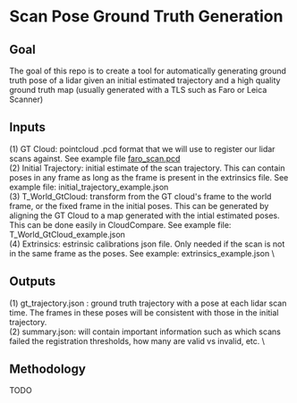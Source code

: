# Scan Pose Ground Truth Generation

## Goal 

The goal of this repo is to create a tool for automatically generating ground truth pose of a lidar given an initial estimated trajectory and a high quality ground truth map (usually generated with a TLS such as Faro or Leica Scanner)

## Inputs
(1) GT Cloud: pointcloud .pcd format that we will use to register our lidar scans against. See example file [faro_scan.pcd](https://drive.google.com/drive/folders/1bAhRpu_As0sGS_tI8mjO6d2NTeJn8nDz?usp=share_link) \
(2) Initial Trajectory: initial estimate of the scan trajectory. This can contain poses in any frame as long as the frame is present in the extrinsics file. See example file: initial_trajectory_example.json\
(3) T_World_GtCloud: transform from the GT cloud's frame to the world frame, or the fixed frame in the initial poses. This can be generated by aligning the GT Cloud to a map generated with the intial estimated poses. This can be done easily in CloudCompare. See example file: T_World_GtCloud_example.json \
(4) Extrinsics: estrinsic calibrations json file. Only needed if the scan is not in the same frame as the poses. See example: extrinsics_example.json \

## Outputs
(1) gt_trajectory.json : ground truth trajectory with a pose at each lidar scan time. The frames in these poses will be consistent with those in the initial trajectory.\
(2) summary.json: will contain important information such as which scans failed the registration thresholds, how many are valid vs invalid, etc. \

## Methodology

TODO
